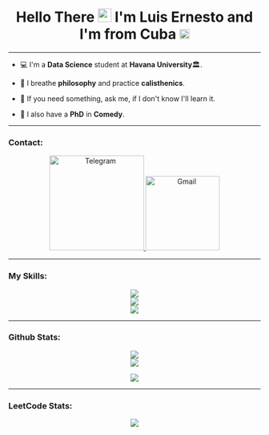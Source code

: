 <h1 align="center">
  Hello There <img src="https://media.giphy.com/media/hvRJCLFzcasrR4ia7z/giphy.gif" height="27"> I'm Luis Ernesto and I'm from Cuba <img src="https://cdn.countryflags.com/thumbs/cuba/flag-3d-250.png" height="20" />
</h1>

---


- 💻 I'm a **Data Science** student at **Havana University**🏛.

- 👾 I breathe **philosophy** and practice **calisthenics**.

- 💬 If you need something, ask me, if I don't know I'll learn it.

- 🤡 I also have a **PhD** in **Comedy**.


---
  
  
### Contact:

<p align="center">
  <a href="https://t.me/Lerne03">
    <img alt="Telegram" width="189px" src="https://img.shields.io/badge/Telegram-2CA5E0?style=for-the-badge&logo=telegram&logoColor=white" />
  </a>
  <a target="_blank" href="mailto:luisernestoserras@gmail.com">
    <img  alt="Gmail" width="148px" src="https://img.shields.io/badge/Gmail-D14836?style=for-the-badge&logo=gmail&logoColor=white" />
  </a>
</p>


---


### My Skills:

<p align="center">
  <a href="https://skillicons.dev">
  <img src="https://skillicons.dev/icons?i=linux,vscode,github"/>
    <br/>
    <img src="https://skillicons.dev/icons?i=js,html,css,git"/>
    <br/>
    <img src="https://skillicons.dev/icons?i=cpp,latex,py,r,md,matlab"/>
  </a>
</p>

---


### Github Stats:
<p align="center">
  <a>
    <img src="https://github-readme-stats.vercel.app/api?username=LFrench03&theme=dark&show_icons=true&hide_border=true&bg_color=101010"/>
    <br />
    <img src="https://github-readme-stats.vercel.app/api/top-langs/?username=LFrench03&theme=dark&show_icons=true&hide_border=true&bg_color=101010"/>
  </a>
</p>
<p align="center">
  <a href="https://github.com/LFrench03">
    <img src="https://komarev.com/ghpvc/?username=LFrench03&color=red&style=for-the-badge)" />
  </a>
</p>

---

### LeetCode Stats:
<p align="center">
  <a>
    <img src="https://leetcard.jacoblin.cool/Lerne03"/>
    <br />
  </a>
</p>


<!---
LFrench03/LFrench03 is a ✨ special ✨ repository because its `README.md` (this file) appears on your GitHub profile.
You can click the Preview link to take a look at your changes.
--->
